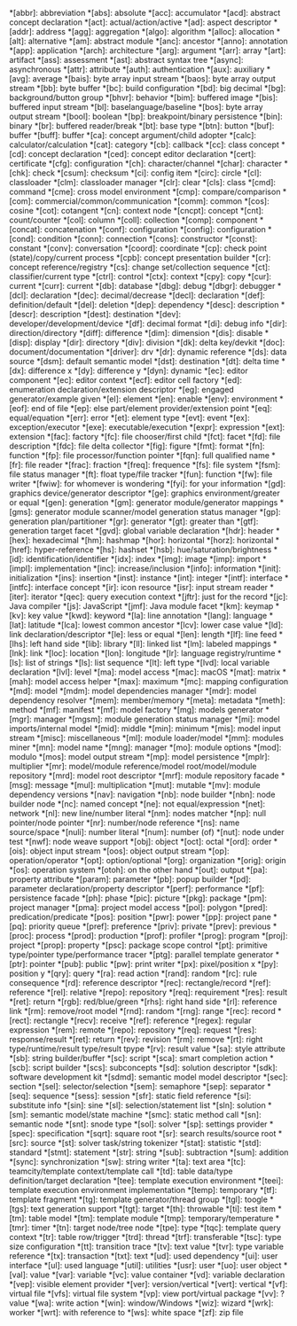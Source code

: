 *[abbr]: abbreviation
*[abs]: absolute
*[acc]: accumulator
*[acd]: abstract concept declaration
*[act]: actual/action/active
*[ad]: aspect descriptor
*[addr]: address
*[agg]: aggregation
*[algo]: algorithm
*[alloc]: allocation
*[alt]: alternative
*[am]: abstract module
*[anc]: ancestor
*[anno]: annotation
*[app]: application
*[arch]: architecture
*[arg]: argument
*[arr]: array
*[art]: artifact
*[ass]: assessment
*[ast]: abstract syntax tree
*[async]: asynchronous
*[attr]: attribute
*[auth]: authentication
*[aux]: auxiliary
*[avg]: average
*[bais]: byte array input stream
*[baos]: byte array output stream
*[bb]: byte buffer
*[bc]: build configuration
*[bd]: big decimal
*[bg]: background/button group
*[bhvr]: behavior
*[bim]: buffered image
*[bis]: buffered input stream
*[bl]: baselanguage/baseline
*[bos]: byte array output stream
*[bool]: boolean
*[bp]: breakpoint/binary persistence
*[bin]: binary
*[br]: buffered reader/break
*[bt]: base type
*[btn]: button
*[buf]: buffer
*[buff]: buffer
*[ca]: concept argument/child adopter
*[calc]: calculator/calculation
*[cat]: category
*[cb]: callback
*[cc]: class concept
*[cd]: concept declaration
*[ced]: concept editor declaration
*[cert]: certificate
*[cfg]: configuration
*[ch]: character/channel
*[char]: character
*[chk]: check
*[csum]: checksum
*[ci]: config item
*[circ]: circle
*[cl]: classloader
*[clm]: classloader manager
*[clr]: clear
*[cls]: class
*[cmd]: command
*[cme]: cross model environment
*[cmp]: compare/comparison
*[com]: commercial/common/communication
*[comm]: common
*[cos]: cosine
*[cot]: cotangent
*[cn]: context node
*[cncpt]: concept
*[cnt]: count/counter
*[col]: column
*[coll]: collection
*[comp]: component
*[concat]: concatenation
*[conf]: configuration
*[config]: configuration
*[cond]: condition
*[conn]: connection
*[cons]: constructor
*[const]: constant
*[conv]: conversation
*[coord]: coordinate
*[cp]: check point (state)/copy/current process
*[cpb]: concept presentation builder
*[cr]: concept reference/registry
*[cs]: change set/collection sequence
*[ct]: classifier/current type
*[ctrl]: control
*[ctx]: context
*[cpy]: copy
*[cur]: current
*[curr]: current
*[db]: database
*[dbg]: debug
*[dbgr]: debugger
*[dcl]: declaration
*[dec]: decimal/decrease
*[decl]: declaration
*[def]: definition/default
*[del]: deletion
*[dep]: dependency
*[desc]: description
*[descr]: description
*[dest]: destination
*[dev]: developer/development/device
*[df]: decimal format
*[di]: debug info
*[dir]: direction/directory
*[diff]: difference
*[dim]: dimension
*[dis]: disable
*[disp]: display
*[dir]: directory
*[div]: division
*[dk]: delta key/devkit
*[doc]: document/documentation
*[driver]: drv
*[dr]: dynamic reference
*[ds]: data source
*[dsm]: default semantic model
*[dst]: destination
*[dt]: delta time
*[dx]: difference x
*[dy]: difference y
*[dyn]: dynamic
*[ec]: editor component
*[ec]: editor context
*[ecf]: editor cell factory
*[ed]: enumeration declaration/extension descriptor
*[eg]: engaged generator/example given
*[el]: element
*[en]: enable
*[env]: environment
*[eof]: end of file
*[ep]: else part/element provider/extension point
*[eq]: equal/equation
*[err]: error
*[et]: element type
*[evt]: event
*[ex]: exception/executor
*[exe]: executable/execution
*[expr]: expression
*[ext]: extension
*[fac]: factory
*[fc]: file chooser/first child
*[fct]: facet
*[fd]: file description
*[fdc]: file delta collector
*[fig]: figure
*[fmt]: format
*[fn]: function
*[fp]: file processor/function pointer
*[fqn]: full qualified name
*[fr]: file reader
*[frac]: fraction
*[freq]: frequence
*[fs]: file system
*[fsm]: file status manager
*[ft]: float type/file tracker
*[fun]: function
*[fw]: file writer
*[fwiw]: for whomever is wondering
*[fyi]: for your information
*[gd]: graphics device/generator descriptor
*[ge]: graphics environment/greater or equal
*[gen]: generation
*[gm]: generator module/generator mappings
*[gms]: generator module scanner/model generation status manager
*[gp]: generation plan/partitioner
*[gr]: generator
*[gt]: greater than
*[gtf]: generation target facet
*[gvd]: global variable declaration
*[hdr]: header
*[hex]: hexadecimal
*[hm]: hashmap
*[hor]: horizontal
*[horz]: horizontal
*[href]: hyper-reference
*[hs]: hashset
*[hsb]: hue/saturation/brightness
*[id]: identification/identifier
*[idx]: index
*[img]: image
*[imp]: import
*[impl]: implementation
*[inc]: increase/inclusion
*[info]: information
*[init]: initialization
*[ins]: insertion
*[inst]: instance
*[int]: integer
*[intf]: interface
*[intfc]: interface concept
*[ir]: icon resource
*[isr]: input stream reader
*[iter]: iterator
*[qec]: query execution context
*[jftr]: just for the record
*[jc]: Java compiler
*[js]: JavaScript
*[jmf]: Java module facet
*[km]: keymap
*[kv]: key value
*[kwd]: keyword
*[la]: line annotation
*[lang]: language
*[lat]: latitude
*[lca]: lowest common ancestor
*[lcv]: lower case value
*[ld]: link declaration/descriptor
*[le]: less or equal
*[len]: length
*[lf]: line feed
*[lhs]: left hand side
*[lib]: library
*[ll]: linked list
*[lm]: labeled mappings
*[lnk]: link
*[loc]: location
*[lon]: longitude
*[lr]: language registry/runtime
*[ls]: list of strings
*[ls]: list sequence
*[lt]: left type
*[lvd]: local variable declaration
*[lvl]: level
*[ma]: model access
*[mac]: macOS
*[mat]: matrix
*[mah]: model access helper
*[max]: maximum
*[mc]: mapping configuration
*[md]: model
*[mdm]: model dependencies manager
*[mdr]: model dependency resolver
*[mem]: member/memory
*[meta]: metadata
*[meth]: method
*[mf]: manifest
*[mf]: model factory
*[mg]: models generator
*[mgr]: manager
*[mgsm]: module generation status manager
*[mi]: model imports/internal model
*[mid]: middle
*[min]: minimum
*[mis]: model input stream
*[misc]: miscellaneous
*[ml]: module loader/model
*[mm]: modules miner
*[mn]: model name
*[mng]: manager
*[mo]: module options
*[mod]: modulo
*[mos]: model output stream
*[mp]: model persistence
*[mplr]: multiplier
*[mr]: model/module reference/model root/model/module repository
*[mrd]: model root descriptor
*[mrf]: module repository facade
*[msg]: message
*[mul]: multiplication
*[mut]: mutable
*[mv]: module dependency versions
*[nav]: navigation
*[nb]: node builder
*[nbn]: node builder node
*[nc]: named concept
*[ne]: not equal/expression
*[net]: network
*[nl]: new line/number literal
*[nm]: nodes matcher
*[np]: null pointer/node pointer
*[nr]: number/node reference
*[ns]: name source/space
*[nuli]: number literal
*[num]: number (of)
*[nut]: node under test
*[nwf]: node weave support
*[obj]: object
*[oct]: octal
*[ord]: order
*[ois]: object input stream
*[oos]: object output stream
*[op]: operation/operator
*[opt]: option/optional
*[org]: organization
*[orig]: origin
*[os]: operation system
*[otoh]: on the other hand
*[out]: output
*[pa]: property attribute
*[param]: parameter
*[pb]: popup builder
*[pd]: parameter declaration/property descriptor
*[perf]: performance
*[pf]: persistence facade
*[ph]: phase
*[pic]: picture
*[pkg]: package
*[pm]: project manager
*[pma]: project model access
*[pol]: polygon
*[pred]: predication/predicate
*[pos]: position
*[pwr]: power
*[pp]: project pane
*[pq]: priority queue
*[pref]: preference
*[priv]: private
*[prev]: previous
*[proc]: process
*[prod]: production
*[prof]: profiler
*[prog]: program
*[proj]: project
*[prop]: property
*[psc]: package scope control
*[pt]: primitive type/pointer type/performance tracer
*[ptg]: parallel template generator
*[ptr]: pointer
*[pub]: public
*[pw]: print writer
*[px]: pixel/position x
*[py]: position y
*[qry]: query
*[ra]: read action
*[rand]: random
*[rc]: rule consequence
*[rd]: reference descriptor
*[rec]: rectangle/record
*[ref]: reference
*[rel]: relative
*[repo]: repository
*[req]: requirement
*[res]: result
*[ret]: return
*[rgb]: red/blue/green
*[rhs]: right hand side
*[rl]: reference link
*[rm]: remove/root model
*[rnd]: random
*[rng]: range
*[rec]: record
*[rect]: rectangle
*[recv]: receive
*[ref]: reference
*[regex]: regular expression
*[rem]: remote
*[repo]: repository
*[req]: request
*[res]: response/result
*[ret]: return
*[rev]: revision
*[rm]: remove
*[rt]: right type/runtime/result type/result tpype
*[rv]: result value
*[sa]: style attribute
*[sb]: string builder/buffer
*[sc]: script
*[sca]: smart completion action
*[scb]: script builder
*[scs]: subconcepts
*[sd]: solution descriptor
*[sdk]: software development kit
*[sdmd]: semantic model model descriptor
*[sec]: section
*[sel]: selector/selection
*[sem]: semaphore
*[sep]: separator
*[seq]: sequence
*[sess]: session
*[sfr]: static field reference
*[si]: substitute info
*[sin]: sine
*[sl]: selection/statement list
*[sln]: solution
*[sm]: semantic model/state machine
*[smc]: static method call
*[sn]: semantic node
*[snt]: snode type
*[sol]: solver
*[sp]: settings provider
*[spec]: specification
*[sqrt]: square root
*[sr]: search results/source root
*[src]: source
*[st]: solver task/string tokenizer
*[stat]: statistic
*[std]: standard
*[stmt]: statement
*[str]: string
*[sub]: subtraction
*[sum]: addition
*[sync]: synchronization
*[sw]: string writer
*[ta]: text area
*[tc]: teamcity/template context/template call
*[td]: table data/type definition/target declaration
*[tee]: template execution environment
*[teei]: template execution environment implementation
*[temp]: temporary
*[tf]: template fragment
*[tg]: template generator/thread group
*[tgl]: toogle
*[tgs]: text generation support
*[tgt]: target
*[th]: throwable
*[ti]: test item
*[tm]: table model
*[tm]: template module
*[tmp]: temporary/temperature
*[tmr]: timer
*[tn]: target node/tree node
*[tpe]: type
*[tqc]: template query context
*[tr]: table row/trigger
*[trd]: thread
*[trf]: transferable
*[tsc]: type size configuration
*[tt]: transition trace
*[tv]: text value
*[tvr]: type variable reference
*[tx]: transaction
*[txt]: text
*[ud]: used dependency
*[ui]: user interface
*[ul]: used language
*[util]: utilities
*[usr]: user
*[uo]: user object
*[val]: value
*[var]: variable
*[vc]: value container
*[vd]: variable declaration
*[vep]: visible element provider
*[ver]: version/vertical
*[vert]: vertical
*[vf]: virtual file
*[vfs]: virtual file system
*[vp]: view port/virtual package
*[vv]: ? value
*[wa]: write action
*[win]: window/Windows
*[wiz]: wizard
*[wrk]: worker
*[wrt]: with reference to
*[ws]: white space
*[zf]: zip file 